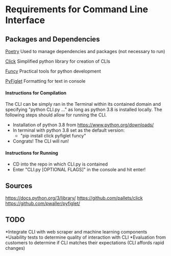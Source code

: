 # Requirements for Command Line Interface


## Packages and Dependencies

[Poetry](https://python-poetry.org/)
Used to manage dependencies and packages (not necessary to run)

[Click](https://github.com/pallets/click)
Simplified python library for creation of CLIs

[Funcy](https://github.com/Suor/funcy)
Practical tools for python development

[PyFiglet](https://github.com/pwaller/pyfiglet/blob/master/README)
Formatting for text in console

#### Instructions for Compilation

The CLI can be simply ran in the Terminal within its contained domain and specifying "python CLI.py ..." as long as python 3.8
is installed locally. The following steps should allow for running the CLI.

- Installation of python 3.8 from https://www.python.org/downloads/
- In terminal with python 3.8 set as the default version: 
    - "pip install click pyfiglet funcy"
- Congrats! The CLI will run!

#### Instructions for Running

- CD into the repo in which CLI.py is contained
- Enter "CLI.py [OPTIONAL FLAGS]" in the console and hit enter!

## Sources
https://docs.python.org/3/library/
https://github.com/pallets/click
https://github.com/pwaller/pyfiglet/

## TODO
*Integrate CLI with web scraper and machine learning components
*Usability tests to determine quality of interaction with CLI
*Evaluation from customers to determine if CLI matches their expectations (CLI affords rapid changes)
